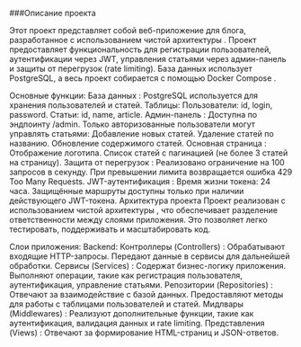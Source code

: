 ###Описание проекта

Этот проект представляет собой веб-приложение для блога, разработанное с использованием чистой архитектуры . Проект предоставляет функциональность для регистрации пользователей, аутентификации через JWT, управления статьями через админ-панель и защиты от перегрузок (rate limiting). База данных использует PostgreSQL, а весь проект собирается с помощью Docker Compose .

Основные функции:
База данных :
PostgreSQL используется для хранения пользователей и статей.
Таблицы:
Пользователи: id, login, password.
Статьи: id, name, article.
Админ-панель :
Доступна по эндпоинту /admin.
Только авторизованные пользователи могут управлять статьями:
Добавление новых статей.
Удаление статей по названию.
Обновление содержимого статей.
Основная страница :
Отображение логотипа.
Список статей с пагинацией (не более 3 статей на страницу).
Защита от перегрузок :
Реализовано ограничение на 100 запросов в секунду. При превышении лимита возвращается ошибка 429 Too Many Requests.
JWT-аутентификация :
Время жизни токена: 24 часа.
Защищённые маршруты доступны только при наличии действующего JWT-токена.
Архитектура проекта
Проект реализован с использованием чистой архитектуры , что обеспечивает разделение ответственности между слоями приложения. Это позволяет легко тестировать, поддерживать и масштабировать код.

Слои приложения:
Backend:
Контроллеры (Controllers) :
Обрабатывают входящие HTTP-запросы.
Передают данные в сервисы для дальнейшей обработки.
Сервисы (Services) :
Содержат бизнес-логику приложения.
Выполняют операции, такие как регистрация пользователя, аутентификация, управление статьями.
Репозитории (Repositories) :
Отвечают за взаимодействие с базой данных.
Предоставляют методы для работы с таблицами пользователей и статей.
Мидлвары (Middlewares) :
Реализуют дополнительные функции, такие как аутентификация, валидация данных и rate limiting.
Представления (Views) :
Отвечают за формирование HTML-страниц и JSON-ответов.